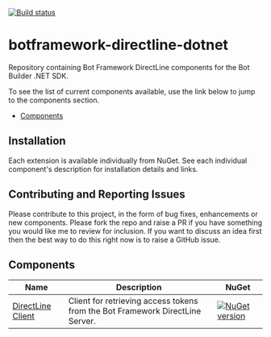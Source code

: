 [![Build status](https://ci.appveyor.com/api/projects/status/bpmairiod9g7gnbw/branch/master?svg=true)](https://ci.appveyor.com/project/pratikpanda/botframework-directline-dotnet/branch/master)

# botframework-directline-dotnet
Repository containing Bot Framework DirectLine components for the Bot Builder .NET SDK.

To see the list of current components available, use the link below to jump to the components section.

* [Components](#components)

## Installation

Each extension is available individually from NuGet. See each individual component's description for installation details and links.

## Contributing and Reporting Issues

Please contribute to this project, in the form of bug fixes, enhancements or new components. Please fork the repo and raise a PR if you have something you would like me to review for inclusion.  If you want to discuss an idea first then the best way to do this right now is to raise a GitHub issue.

## Components
| Name | Description | NuGet |
| ------ | ------ | ------ |
| [DirectLine Client](libraries/Bot.Framework.DirectLine.Client) | Client for retrieving access tokens from the Bot Framework DirectLine Server. | [![NuGet version](https://img.shields.io/badge/NuGet-1.0.0-blue.svg)](https://www.nuget.org/packages/Bot.Framework.DirectLine.Client/) |
